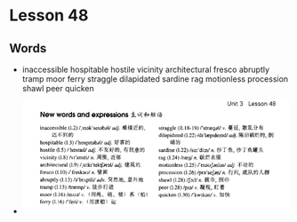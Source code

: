 # Lesson 48

## Words

- inaccessible hospitable hostile vicinity architectural fresco abruptly tramp moor ferry straggle dilapidated sardine rag motionless procession shawl peer quicken

- ![Words](../../../Images/Part3/05/words-48.png)
